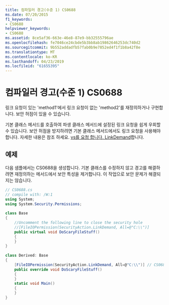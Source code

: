 ```yaml
---
title: 컴파일러 경고(수준 1) CS0688
ms.date: 07/20/2015
f1_keywords:
- CS0688
helpviewer_keywords:
- CS0688
ms.assetid: 8ce5af36-663e-46e8-87e9-bb32555796ae
ms.openlocfilehash: fe7046ce24cbde5b3bb8ab19862646253dc740d2
ms.sourcegitcommit: 9b552addadfb57fab0b9e7852ed4f1f1b8a42f8e
ms.translationtype: MT
ms.contentlocale: ko-KR
ms.lasthandoff: 04/23/2019
ms.locfileid: "61655395"
---
```

# <a name="compiler-warning-level-1-cs0688"></a>컴파일러 경고(수준 1) CS0688
링크 요청이 있는 'method1'에서 링크 요청이 없는 'method2'를 재정의하거나 구현합니다. 보안 허점이 있을 수 있습니다.  
  
 기본 클래스 메서드를 호출하여 파생 클래스 메서드에 설정된 링크 요청을 쉽게 우회할 수 있습니다. 보안 허점을 방지하려면 기본 클래스 메서드에서도 링크 요청을 사용해야 합니다. 자세한 내용은 참조 하세요. [vs를 요청 합니다. LinkDemand](../../framework/misc/securing-wrapper-code.md#demand-vs-linkdemand)합니다.  
  
## <a name="example"></a>예제  
 다음 샘플에서는 CS0688을 생성합니다. 기본 클래스를 수정하지 않고 경고를 해결하려면 재정의하는 메서드에서 보안 특성을 제거합니다. 이 작업으로 보안 문제가 해결되지는 않습니다.  
  
```csharp  
// CS0688.cs  
// compile with: /W:1  
using System;  
using System.Security.Permissions;  
  
class Base   
{  
    //Uncomment the following line to close the security hole  
    //[FileIOPermission(SecurityAction.LinkDemand, All=@"C:\\")]  
    public virtual void DoScaryFileStuff()  
    {  
    }  
}  
  
class Derived: Base  
{  
    [FileIOPermission(SecurityAction.LinkDemand, All=@"C:\\")] // CS0688  
    public override void DoScaryFileStuff()  
    {  
    }  
    static void Main()  
    {  
    }  
}  
```
